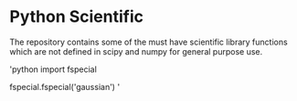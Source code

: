 # Python Scientific 
The repository contains some of the must have scientific library functions which are not defined in scipy and numpy for general purpose use.

'python
import fspecial

fspecial.fspecial('gaussian')
'
